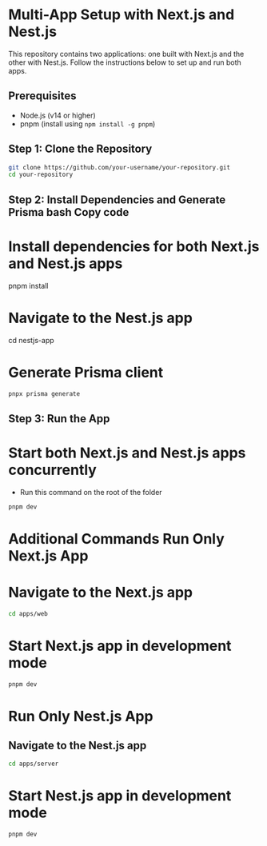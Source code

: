 # Multi-App Setup with Next.js and Nest.js

This repository contains two applications: one built with Next.js and the other with Nest.js. Follow the instructions
below to set up and run both apps.

## Prerequisites

- Node.js (v14 or higher)
- pnpm (install using `npm install -g pnpm`)

## Step 1: Clone the Repository

```bash
git clone https://github.com/your-username/your-repository.git
cd your-repository
```

## Step 2: Install Dependencies and Generate Prisma bash Copy code

# Install dependencies for both Next.js and Nest.js apps

pnpm install

# Navigate to the Nest.js app

cd nestjs-app

# Generate Prisma client

```bash
pnpx prisma generate
```

## Step 3: Run the App

# Start both Next.js and Nest.js apps concurrently

- Run this command on the root of the folder

```sh
pnpm dev
```

# Additional Commands Run Only Next.js App

# Navigate to the Next.js app

```bash
cd apps/web
```

# Start Next.js app in development mode

```bash
pnpm dev
```

# Run Only Nest.js App

## Navigate to the Nest.js app

```bash
cd apps/server
```

# Start Nest.js app in development mode

```bash
pnpm dev
```
